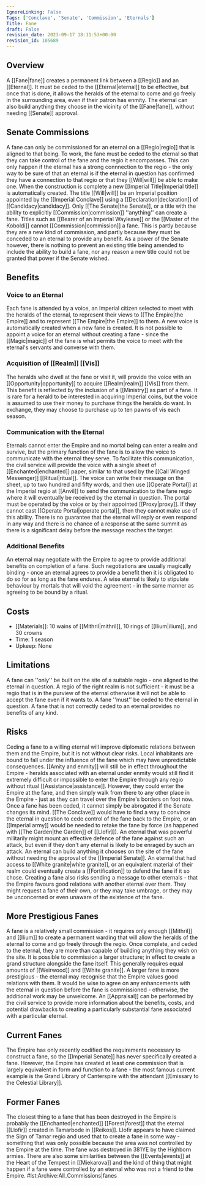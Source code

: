 ```yaml
---
IgnoreLinking: False
Tags: ['Conclave', 'Senate', 'Commission', 'Eternals']
Title: Fane
draft: False
revision_date: 2023-09-17 18:11:53+00:00
revision_id: 105689
---
```


## Overview
A [[Fane|fane]] creates a permanent link between a [[Regio]] and an [[Eternal]]. It must be ceded to the [[Eternal|eternal]] to be effective, but once that is done, it allows the heralds of the eternal to come and go freely in the surrounding area, even if their patron has enmity. The eternal can also build anything they choose in the vicinity of the [[Fane|fane]], without needing [[Senate]] approval.
## Senate Commissions
A fane can only be commissioned for an eternal on a [[Regio|regio]] that is aligned to that being. To work, the fane must be ceded to the eternal so that they can take control of the fane and the regio it encompasses. This can only happen if the eternal has a strong connnection to the regio - the only way to be sure of that an eternal is if the eternal in question has confirmed they have a connection to that regio or that they [[Will|will]] be able to make one.
When the construction is complete a new [[Imperial Title|Imperial title]] is automatically created. The title [[Will|will]] be an Imperial position appointed by the [[Imperial Conclave]] using a [[Declaration|declaration]] of [[Candidacy|candidacy]].
Only [[The Senate|the Senate]], or a title with the ability to explicitly [[Commission|commission]] ''anything'' can create a fane. Titles such as [[Bearer of an Imperial Wayleave]] or the [[Master of the Koboldi]] cannot [[Commission|commission]] a fane. This is partly because they are a new kind of commission, and partly because they must be conceded to an eternal to provide any benefit. As a power of the Senate however, there is nothing to prevent an existing title being amended to include the ability to build a fane, nor any reason a new title could not be granted that power if the Senate wished.
## Benefits
### Voice to an Eternal
Each fane is attended by a voice, an Imperial citizen selected to meet with the heralds of the eternal, to represent their views to [[The Empire|the Empire]] and to represent [[The Empire|the Empire]] to them. A new voice is automatically created when a new fane is created. It is not possible to appoint a voice for an eternal without creating a fane - since the [[Magic|magic]] of the fane is what permits the voice to meet with the eternal's servants and converse with them.
### Acquisition of [[Realm]] [[Vis]]
The heralds who dwell at the fane or visit it, will provide the voice with an [[Opportunity|opportunity]] to acquire [[Realm|realm]] [[Vis]] from them. This benefit is reflected by the inclusion of a [[Ministry]] as part of a fane. It is rare for a herald to be interested in acquiring Imperial coins, but the voice is assumed to use their money to purchase things the heralds do want. In exchange, they may choose to purchase up to ten pawns of vis each season.
### Communication with the Eternal
Eternals cannot enter the Empire and no mortal being can enter a realm and survive, but the primary function of the fane is to allow the voice to communicate with the eternal they serve. To facilitate this communication, the civil service will provide the voice with a single sheet of [[Enchanted|enchanted]] paper, similar to that used by the [[Call Winged Messenger]] [[Ritual|ritual]]. The voice can write their message on the sheet, up to two hundred and fifty words, and then use [[Operate Portal]] at the Imperial regio at [[Anvil]] to send the communication to the fane regio where it will eventually be received by the eternal in question.
The portal must be operated by the voice or by their appointed [[Proxy|proxy]]. If they cannot cast [[Operate Portal|operate portal]], then they cannot make use of this ability. There is no guarantee that the eternal will reply or even respond in any way and there is no chance of a response at the same summit as there is a significant delay before the message reaches the target.
### Additional Benefits
An eternal may negotiate with the Empire to agree to provide additional benefits on completion of a fane. Such negotiations are usually magically binding - once an eternal agrees to provide a benefit then it is obligated to do so for as long as the fane endures. A wise eternal is likely to stipulate behaviour by mortals that will void the agreement - in the same manner as agreeing to be bound by a ritual. 
## Costs
* [[Materials]]: 10 wains of [[Mithril|mithril]], 10 rings of [[Ilium|ilium]], and 30 crowns
* Time: 1 season
* Upkeep: None
## Limitations
A fane can ''only'' be built on the site of a suitable regio - one aligned to the eternal in question. A regio of the right realm is not sufficient - it must be a regio that is in the purview of the eternal otherwise it will not be able to accept the fane even if it wants to. A fane ''must'' be ceded to the eternal in question. A fane that is not correctly ceded to an eternal provides no benefits of any kind.
## Risks
Ceding a fane to a willing eternal will improve diplomatic relations between them and the Empire, but it is not without clear risks. Local inhabitants are bound to fall under the influence of the fane which may have unpredictable consequences. [[Amity and enmity]] will still be in effect throughout the Empire - heralds associated with an eternal under enmity would still find it extremely difficult or impossible to enter the Empire through any regio without ritual [[Assistance|assistance]]. However, they could enter the Empire at the fane, and then simply walk from there to any other place in the Empire - just as they can travel over the Empire's borders on foot now.
Once a fane has been ceded, it cannot simply be abrogated if the Senate changes its mind. [[The Conclave]] would have to find a way to convince the eternal in question to cede control of the fane back to the Empire, or an [[Imperial army]] would be needed to retake the fane by force (as happened with [[The Garden|the Garden]] of [[Llofir]]). An eternal that was powerful militarily might mount an effective defence of the fane against such an attack, but even if they don't any eternal is likely to be enraged by such an attack.
An eternal can build anything it chooses on the site of the fane without needing the approval of the [[Imperial Senate]]. An eternal that had access to [[White granite|white granite]], or an equivalent material of their realm could eventually create a [[Fortification]] to defend the fane if it so chose.
Creating a fane also risks sending a message to other eternals - that the Empire favours good relations with another eternal over them. They might request a fane of their own, or they may take umbrage, or they may be unconcerned or even unaware of the existence of the fane.
## More Prestigious Fanes
A fane is a relatively small commission - it requires only enough [[Mithril]] and [[Ilium]] to create a permanent warding that will allow the heralds of the eternal to come and go freely through the regio. Once complete, and ceded to the eternal, they are more than capable of building anything they wish on the site.
It is possible to commission a larger structure; in effect to create a grand structure alongside the fane itself. This generally requires equal amounts of [[Weirwood]] and [[White granite]]. A larger fane is more prestigious - the eternal may recognise that the Empire values good relations with them. It would be wise to agree on any enhancements with the eternal in question before the fane is commissioned - otherwise, the additional work may be unwelcome. 
An [[Appraisal]] can be performed by the civil service to provide more information about the benefits, costs, and potential drawbacks to creating a particularly substantial fane associated with a particular eternal. 
## Current Fanes
The Empire has only recently codified the requirements necessary to construct a fane, so the [[Imperial Senate]] has never specifically created a fane. However, the Empire has created at least one commission that is largely equivalent in form and function to a fane - the most famous current example is the Grand Library of Canterspire with the attendant [[Emissary to the Celestial Library]]. 
## Former Fanes
The closest thing to a fane that has been destroyed in the Empire is probably the [[Enchanted|enchanted]] [[Forest|forest]] that the eternal [[Llofir]] created in Tamarbode in [[Reikos]]. Llofir appears to have claimed the Sign of Tamar regio and used that to create a fane in some way - something that was only possible because the area was not controlled by the Empire at the time. The fane was destroyed in 381YE by the Highborn armies. There are also some similarities between the [[Events|events]] at the Heart of the Tempest in [[Miekarova]] and the kind of thing that might happen if a fane were controlled by an eternal who was not a friend to the Empire.
#lst:Archive:All_Commissions|fanes